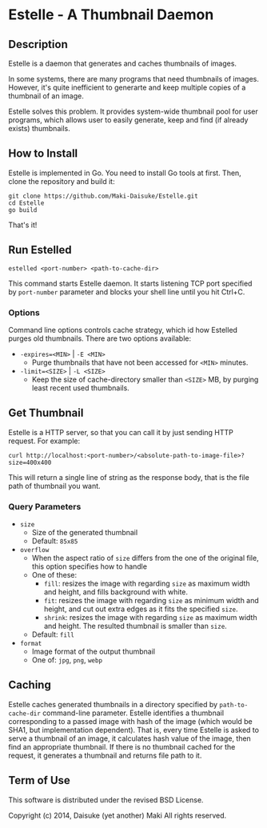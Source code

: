 Estelle - A Thumbnail Daemon
============================

Description
-----------

Estelle is a daemon that generates and caches thumbnails of images.

In some systems, there are many programs that need thumbnails of images. However,
it's quite inefficient to generarte and keep multiple copies of a thumbnail of an
image.

Estelle solves this problem. It provides system-wide thumbnail pool for user
programs, which allows user to easily generate, keep and find (if already exists)
thumbnails.


How to Install
--------------

Estelle is implemented in Go. You need to install Go tools at first.
Then, clone the repository and build it:

    git clone https://github.com/Maki-Daisuke/Estelle.git
    cd Estelle
    go build

That's it!


Run Estelled
------------

    estelled <port-number> <path-to-cache-dir>

This command starts Estelle daemon. It starts listening TCP port specified by
`port-number` parameter and blocks your shell line until you hit Ctrl+C.

### Options

Command line options controls cache strategy, which id how Estelled purges old
thumbnails. There are two options available:

- `-expires=<MIN>` | `-E <MIN>`
  - Purge thumbnails that have not been accessed for `<MIN>` minutes.
- `-limit=<SIZE>` | `-L <SIZE>`
  - Keep the size of cache-directory smaller than `<SIZE>` MB, by purging least
    recent used thumbnails.

Get Thumbnail
-------------

Estelle is a HTTP server, so that you can call it by just sending HTTP request. For example:

    curl http://localhost:<port-number>/<absolute-path-to-image-file>?size=400x400

This will return a single line of string as the response body, that is the file
path of thumbnail you want.

### Query Parameters

- `size`
  - Size of the generated thumbnail
  - Default: `85x85`
- `overflow`
  - When the aspect ratio of `size` differs from the one of the original file, this option specifies how to handle
  - One of these:
    - `fill`: resizes the image with regarding `size` as maximum width and height, and fills background with white.
    - `fit`: resizes the image with regarding `size` as minimum width and height, and cut out extra edges as it fits the specified `size`.
    - `shrink`: resizes the image with regarding `size` as maximum width and height. The resulted thumbnail is smaller than `size`.
  - Default: `fill`
- `format`
  - Image format of the output thumbnail
  - One of: `jpg`, `png`, `webp`

Caching
-------

Estelle caches generated thumbnails in a directory specified by `path-to-cache-dir`
command-line parameter. Estelle identifies a thumbnail corresponding to a passed image
with hash of the image (which would be SHA1, but implementation dependent). That is,
every time Estelle is asked to serve a thumbnail of an image, it calculates hash
value of the image, then find an appropriate thumbnail. If there is no thumbnail
cached for the request, it generates a thumbnail and returns file path to it.


Term of Use
-----------

This software is distributed under the revised BSD License.

Copyright (c) 2014, Daisuke (yet another) Maki All rights reserved.
